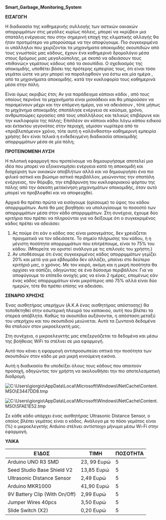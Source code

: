 **Smart_Garbage_Monitoring_System**

**ΕΙΣΑΓΩΓΗ**

Η διαδικασία της καθημερινής συλλογής των αστικών οικιακών απορριμμάτων στις μεγάλες κυρίως πόλεις, μπορεί να «κρύβει» μια σπατάλη ενέργειας που στην σημερινή εποχή της κλιματικής αλλαγής θα ήταν προτιμότερο να μπορούσαμε να την αποφύγουμε. Πιο συγκεκριμένα οι υπάλληλοι που χειρίζονται τα μηχανήματα αποκομιδής σκουπιδιών από τους γνωστούς μας κάδους, έχουν ένα καθημερινό δρομολόγιο μέσα στους δρόμους μιας μεγαλούπολης, με σκοπό να αδειάσουν τους «πιθανώς» γεμάτους κάδους από τα σκουπίδια. Ο σχεδιασμός της αποκομιδής, υποθέτει βάσει της πρότερης εμπειρίας τους, ότι είναι τόσο γεμάτοι ώστε να μην μπορεί να παραληφθούν για έστω και μία ημέρα , από τα μηχανήματα αποκομιδής. κατά την κυκλοφορία τους καθημερινά μέσα στην πόλη.

Είναι όμως ακριβώς έτσι; Αν για παράδειγμα κάποιοι κάδοι , από τους οποίους περνάνε τα μηχανήματα είναι μισοάδειοι και θα μπορούσαν να παραμείνουν μέχρι και την επόμενη ημέρα, για να αδειάσουν , τότε μήπως το μηχάνημα αποκομιδής σπατάλησε ενέργεια σε καύσιμα, χρόνο, ανθρωποώρες εργασίες από τους υπαλλήλους και τελικώς επιβάρυνε και την κυκλοφορία της πόλης; Επιπλέον αν κάποιοι κάδοι λόγω κάπου ειδικού και έκτακτου γεγονότος στην περιοχή, γέμισαν νωρίτερα από το «προβλεπόμενο» χρόνο, τότε αυτή η «αλάνθαστη» καθημερινή εμπειρία χρήσης δεν είναι τελικά η ενδεδειγμένη διαδικασία αποκομιδής απορριμμάτων μέσα σε μία πόλη;

**ΠΡΟΤΕΙΝΟΜΕΝΗ ΛΥΣΗ**

Η πιλοτική εφαρμογή που προτείνουμε να δημιουργήσαμε αποτελεί μια ιδέα που μπορεί να εξοικονομήσει ενέργεια κατά τη αποκομιδή και διαχείριση των οικιακών αποβλήτων αλλά και να δημιουργήσει ένα πιο φιλικό αστικό και βιώσιμο αστικό περιβάλλον, μειώνοντας την σπατάλη ενέργειας, τον θόρυβο, την επιβάρυνση του κυκλοφοριακού φόρτου της πόλης από την άσκοπη μετακίνηση μηχανημάτων αποκομιδής, όταν αυτό μπορεί να προβλεφθεί και να αποφευχθεί.

Αρχικά θα πρέπει πρώτα να εισάγουμε (ορίσουμε) το ύψος του κάδου απορριμμάτων. Αυτό θα μας βοηθήσει να υπολογίσουμε το ποσοστό των απορριμμάτων μέσα στον κάδο απορριμμάτων. Στη συνέχεια, έχουμε δύο κριτήρια που πρέπει να πληρούνται για να δείξουμε ότι ο συγκεκριμένος κάδος πρέπει να αδειάσει:

1.  Ας πούμε ότι εάν ο κάδος σας είναι μισογεμάτος, δεν χρειάζεται πραγματικά να τον αδειάσετε. Το σημείο πλήρωσης του κάδου, ή η μέγιστη ποσότητα απορριμμάτων που επιτρέπουμε, είναι το 75% του κάδου. (Μπορείτε να οριστεί ανάλογα με τις επιλογές του χρήστη.)
2.  Αν υποθέσουμε ότι ένας συγκεκριμένος κάδος απορριμμάτων γεμίζει 20% και μετά για μια εβδομάδα δεν αλλάζει, μπαίνει στο δεύτερο κριτήριό μας, ο χρόνος. Με τον καιρό, ακόμη και η μικρή ποσότητα θα αρχίσει να σαπίζει, οδηγώντας σε ένα δύσοσμο περιβάλλον. Για να αποφύγουμε το επίπεδο ανοχής μας να είναι 2 ημέρες, επομένως εάν ένας κάδος απορριμμάτων είναι μικρότερος από 75% αλλά είναι δύο ημερών, τότε θα πρέπει επίσης να αδειάσει.

**ΣΕΝΑΡΙΟ ΧΡΗΣΗΣ**

Ένας αισθητήρας υπερήχων (A.K.A ένας αισθητήρας απόστασης) θα τοποθετηθεί στην εσωτερική πλευρά του καπακιού, αυτή που βλέπει τα στερεά απόβλητα. Καθώς τα σκουπίδια αυξάνονται, η απόσταση μεταξύ του υπερήχου και του σκουπιδιού μειώνεται. Αυτά τα ζωντανά δεδομένα θα σταλούν στον μικροελεγκτή μας.

Στη συνέχεια, ο μικροελεγκτής μας επεξεργάζεται τα δεδομένα και μέσω της βοήθειας WiFi τα στέλνει σε μια εφαρμογή.

Αυτό που κάνει η εφαρμογή αντιπροσωπεύει οπτικά την ποσότητα των σκουπιδιών στον κάδο με μια μικρή κινούμενη εικόνα.

Αυτή η διαδικασία θα υποδείξει όλους τους κάδους που απαιτούν προσοχή, οδηγώντας τον χρήστη να ακολουθήσει την πιο αποτελεσματική διαδρομή.

![C:\\Users\\giorgio\\AppData\\Local\\Microsoft\\Windows\\INetCache\\Content.MSO\\E3447DD8.tmp](media/5df8de5fb287f4b7b0e21cbc7aeb7b1b.png)

![C:\\Users\\giorgio\\AppData\\Local\\Microsoft\\Windows\\INetCache\\Content.MSO\\5FAE1E52.tmp](media/11f9785aaa0cdc42fcf44202d8972e6f.png)

Σε κάθε κάδο υπάρχει ένας αισθητήρας Ultrasonic Distance Sensor, ο οποίος βλέπει γεμάτος είναι ο κάδος. Ανάλογα με το πόσο γεμάτος είναι (%) ο μικροελεγκτής Arduino στέλνει αντίστοιχο μήνυμα μέσω Wi-Fi στην εφαρμογή.

**ΥΛΙΚΑ**

|  **ΕΊΔΟΣ**                    | **ΤΙΜΗ**    | **ΠΟΣΟΤΗΤΑ** |
|-------------------------------|-------------|--------------|
| Arduino UNO R3 SMD            | 23, 99 Ευρώ | 5            |
| Seed Studio Base Shield V2    | 13,85 Ευρώ  | 5            |
| Ultrasonic Distance Sensor    | 2,49 Ευρώ   | 5            |
| Arduino MKR1000               | 41,90 Ευρώ  | 5            |
| 9V Battery Clip (With On/Off) | 2,99 Ευρώ   | 5            |
| Jumper Wires 40pcs            | 3,50 Ευρώ   | 5            |
| Slide Switch (X2)             | 0,20 Ευρώ   | 5            |

